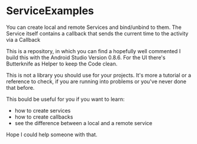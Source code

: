 ServiceExamples
===============

You can create local and remote Services and bind/unbind to them. The Service itself contains a callback that sends the current time to the activity via a Callback

This is a repository, in which you can find a hopefully well commented
I build this with the Android Studio Version 0.8.6. 
For the UI there's Butterknife as Helper to keep the Code clean.

This is not a library you should use for your projects. It's more a tutorial or a reference to check, if you are running into problems or you've never done that before.

This bould be useful for you if you want to learn:
 * how to create services
 * how to create callbacks
 * see the difference between a local and a remote service
  
 Hope I could help someone with that.
